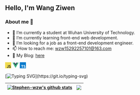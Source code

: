 ## Hello, I'm Wang Ziwen

### About me 👋

- 🔭 I’m currently a student at Wuhan University of Technology.
- 🌱 I’m currently learning front-end web development.
- 🤔 I’m looking for a job as a front-end development engineer.
- 📫 How to reach me: wzw15292257101@163.com
- 💼 My Blog: [here](stephen-wzw.github.io/blog/)

<code><img height="20" alt="javascript" src="https://raw.githubusercontent.com/github/explore/80688e429a7d4ef2fca1e82350fe8e3517d3494d/topics/javascript/javascript.png"></code>
<code><img height="20" alt="vue" src="https://raw.githubusercontent.com/github/explore/80688e429a7d4ef2fca1e82350fe8e3517d3494d/topics/vue/vue.png"></code>
<code><img height="20" alt="typescript" src="https://raw.githubusercontent.com/github/explore/80688e429a7d4ef2fca1e82350fe8e3517d3494d/topics/typescript/typescript.png"></code>

[![Typing SVG](https://readme-typing-svg.herokuapp.com?font=Fira+Code&pause=1000&color=000000&vCenter=true&width=600&lines=Enquanto+houver+1%25+de+chance%2Cteremo+99%25+f%C3%A9.)](https://git.io/typing-svg)

| <a href="https://github.com/Stephen-wzw/github-readme-stats"><img align="center" src="https://github-readme-stats.vercel.app/api?username=Stephen-wzw&show_icons=true&include_all_commits=true&theme=buefy&hide_border=true" alt="Stephen-wzw's github stats" /></a> | <a href="https://github.com/Stephen-wzw/github-readme-stats"><img align="center" src="https://github-readme-stats.vercel.app/api/top-langs/?username=Stephen-wzw&layout=compact&theme=buefy&hide_border=true" /></a> |
| ------------- | ------------- |

